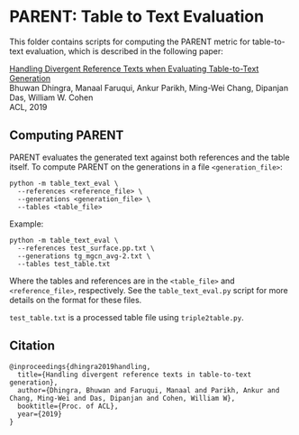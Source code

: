 # PARENT: Table to Text Evaluation

This folder contains scripts for computing the PARENT metric for table-to-text
evaluation, which is described in the following paper:

[Handling Divergent Reference Texts when Evaluating Table-to-Text Generation](https://arxiv.org/abs/1906.01081)\
Bhuwan Dhingra, Manaal Faruqui, Ankur Parikh, Ming-Wei Chang, Dipanjan Das, William W. Cohen\
ACL, 2019

## Computing PARENT

PARENT evaluates the generated text against both references and the table
itself. To compute PARENT on the generations in a file `<generation_file>`:

```
python -m table_text_eval \
  --references <reference_file> \
  --generations <generation_file> \
  --tables <table_file>
```

Example:

```
python -m table_text_eval \
  --references test_surface.pp.txt \
  --generations tg_mgcn_avg-2.txt \
  --tables test_table.txt
```

Where the tables and references are in the `<table_file>` and `<reference_file>`,
respectively. See the `table_text_eval.py` script for more details on the
format for these files.

`test_table.txt` is a processed table file using `triple2table.py`.


## Citation

```
@inproceedings{dhingra2019handling,
  title={Handling divergent reference texts in table-to-text generation},
  author={Dhingra, Bhuwan and Faruqui, Manaal and Parikh, Ankur and Chang, Ming-Wei and Das, Dipanjan and Cohen, William W},
  booktitle={Proc. of ACL},
  year={2019}
}
```
